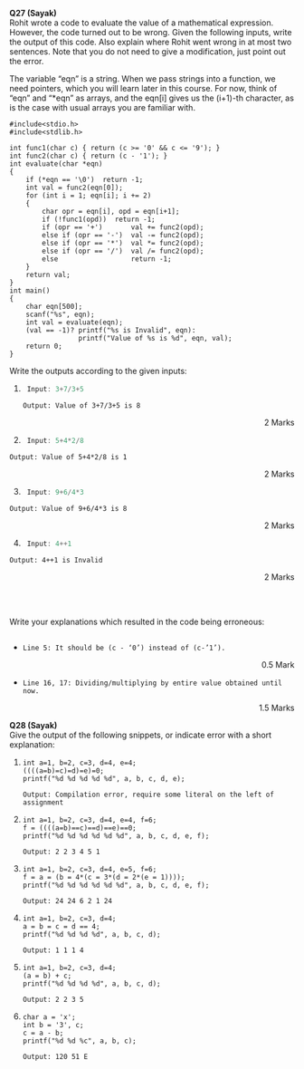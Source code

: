 **Q27 (Sayak)** <br>
Rohit wrote a code to evaluate the value of a mathematical expression. However, the code turned out to be wrong. Given the following inputs, write the output of this code. Also explain where Rohit went wrong in at most two sentences. Note that you do not need to give a modification, just point out the error. <br>

The variable “eqn” is a string. When we pass strings into a function, we need pointers, which you will learn later in this course. For now, think of “eqn” and “\*eqn” as arrays, and the eqn[i] gives us the (i+1)-th character, as is the case with usual arrays you are familiar with.<br>

```
#include<stdio.h>
#include<stdlib.h>

int func1(char c) { return (c >= '0' && c <= '9'); }
int func2(char c) { return (c - '1'); }
int evaluate(char *eqn)
{
    if (*eqn == '\0')  return -1;
    int val = func2(eqn[0]);
    for (int i = 1; eqn[i]; i += 2)
    {
        char opr = eqn[i], opd = eqn[i+1];
        if (!func1(opd))  return -1;
        if (opr == '+')       val += func2(opd);
        else if (opr == '-')  val -= func2(opd);
        else if (opr == '*')  val *= func2(opd);
        else if (opr == '/')  val /= func2(opd);
        else                  return -1;
    }
    return val;
}
int main()
{
    char eqn[500];
    scanf("%s", eqn);
    int val = evaluate(eqn);
    (val == -1)? printf("%s is Invalid", eqn):
                 printf("Value of %s is %d", eqn, val);
	return 0;
}
```
Write the outputs according to the given inputs:
1. ```C
 	Input: 3+7/3+5
   ```
   `Output: Value of 3+7/3+5 is 8`
  <p align='right'>2 Marks</p>

2. ```C
 	Input: 5+4*2/8    
   ```
  `Output: Value of 5+4*2/8 is 1`
  <p align='right'>2 Marks</p>
  
3. ```C
 	Input: 9+6/4*3  
   ```
  `Output: Value of 9+6/4*3 is 8`
  <p align='right'>2 Marks</p>
  
4. ```C
 	Input: 4++1       
   ```
  `Output: 4++1 is Invalid`
  <p align='right'>2 Marks</p>
<br><br>

Write your explanations which resulted in the code being erroneous:
```C


```
- `Line 5: It should be (c - ‘0’) instead of (c-’1’).` <p align='right'>0.5 Mark</p>
- `Line 16, 17: Dividing/multiplying by entire value obtained until now.` <p align='right'>1.5 Marks</p>




**Q28 (Sayak)**<br>
Give the output of the following snippets, or indicate error with a short explanation:
1. ```
   int a=1, b=2, c=3, d=4, e=4;
   ((((a=b)=c)=d)=e)=0;
   printf("%d %d %d %d %d", a, b, c, d, e);
   ```
   `Output: Compilation error, require some literal on the left of assignment`
2. ```
   int a=1, b=2, c=3, d=4, e=4, f=6;
   f = ((((a=b)==c)==d)==e)==0;
   printf("%d %d %d %d %d %d", a, b, c, d, e, f);
   ```
   `Output: 2 2 3 4 5 1`
3. ```
   int a=1, b=2, c=3, d=4, e=5, f=6;
   f = a = (b = 4*(c = 3*(d = 2*(e = 1))));
   printf("%d %d %d %d %d %d", a, b, c, d, e, f);
   ```
   `Output: 24 24 6 2 1 24`
4. ```
   int a=1, b=2, c=3, d=4;
   a = b = c = d == 4;
   printf("%d %d %d %d", a, b, c, d);
   ```
   `Output: 1 1 1 4`
5. ```
   int a=1, b=2, c=3, d=4;
   (a = b) + c;
   printf("%d %d %d %d", a, b, c, d);
   ```
   `Output: 2 2 3 5`
6. ```
   char a = 'x';
   int b = '3', c;
   c = a - b;
   printf("%d %d %c", a, b, c);
   ```
   `Output: 120 51 E`
  






